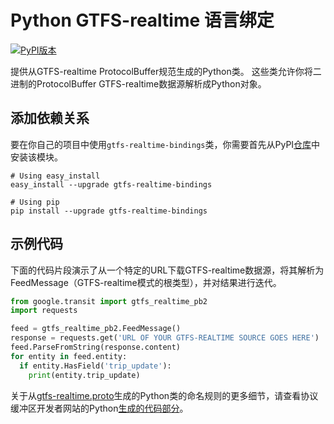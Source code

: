 # Python GTFS-realtime 语言绑定

[![PyPI版本](https://badge.fury.io/py/gtfs-realtime-bindings.svg)](http://badge.fury.io/py/gtfs-realtime-bindings)

提供从GTFS-realtime ProtocolBuffer规范生成的Python类。 这些类允许你将二进制的ProtocolBuffer GTFS-realtime数据源解析成Python对象。

## 添加依赖关系

要在你自己的项目中使用`gtfs-realtime-bindings`类，你需要首先从PyPI[仓库](https://pypi.python.org/pypi/gtfs-realtime-bindings)中安装该模块。

    # Using easy_install
    easy_install --upgrade gtfs-realtime-bindings

    # Using pip
    pip install --upgrade gtfs-realtime-bindings

## 示例代码

下面的代码片段演示了从一个特定的URL下载GTFS-realtime数据源，将其解析为FeedMessage（GTFS-realtime模式的根类型），并对结果进行迭代。

```python
from google.transit import gtfs_realtime_pb2
import requests

feed = gtfs_realtime_pb2.FeedMessage()
response = requests.get('URL OF YOUR GTFS-REALTIME SOURCE GOES HERE')
feed.ParseFromString(response.content)
for entity in feed.entity:
  if entity.HasField('trip_update'):
    print(entity.trip_update)
```

关于从[gtfs-realtime.proto](https://github.com/google/transit/blob/master/gtfs-realtime/proto/gtfs-realtime.proto)生成的Python类的命名规则的更多细节，请查看协议缓冲区开发者网站的Python[生成的代码部分](https://developers.google.com/protocol-buffers/docs/reference/python-generated)。
